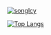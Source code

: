 [![songlcy](https://github-readme-stats-six-mocha.vercel.app/api?username=songxiaoliang&count_private=true&show_icons=true&title_color=e69138&text_color=3d84a8&icon_color=00adb5)](https://github.com/songxiaoliang)

[![Top Langs](https://github-readme-stats-six-mocha.vercel.app/api/top-langs/?username=songxiaoliang&layout=compact&title_color=00adb5)](https://github.com/songxiaoliang)
